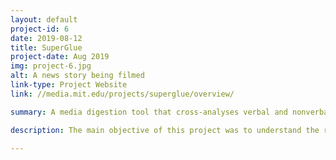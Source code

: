 ```yaml
---
layout: default
project-id: 6
date: 2019-08-12
title: SuperGlue
project-date: Aug 2019
img: project-6.jpg
alt: A news story being filmed
link-type: Project Website
link: //media.mit.edu/projects/superglue/overview/

summary: A media digestion tool that cross-analyses verbal and nonverbal cues for presentation, analysis, and summarization of broadcast news.

description: The main objective of this project was to understand the relationship between content and presentation for any given scene and understand the emotive aspects of the same. We wanted to study the extent to which such presentation affects audiences and see if we can extract the content from its packaging. We also investigated how the presentation of the same content differs from channel to channel. This analysis aimed to measure if such portrayals affect their audiences and contribute to the formation of potentially dangerous echo chambers. <br /> <br /> SuperGlue fuses multiple modalities to create a comprehensive model for the cross-analysis of body language, scene context, and other signals to explore the nature of news on different media outlets. I spearheaded the body language analysis for this project, where we cross-examined hand gestures, facial expressions, and body posture of the newscaster as three dimensions of influence on the overall manner of demonstration. The model is developed in <a href="https://opencv.org/" target="_blank">OpenCV</a> and <a href="https://pytorch.org/" target="_blank">PyTorch</a> using fusion at the decision level for emotion analysis. Its principal components are a <a href="https://en.wikipedia.org/wiki/Recurrent_neural_network" target="_blank">Recurrent Neural Network</a>, <a href="https://en.wikipedia.org/wiki/Convolutional_neural_network" target="_blank">3D Convolutional Neural Network</a>, and <a href="https://azure.microsoft.com/en-us/services/cognitive-services/" target="_blank">Azure Media Analytics’ model</a> for posture recognition, hand gesture recognition, and facial emotion recognition respectively.

---
```

